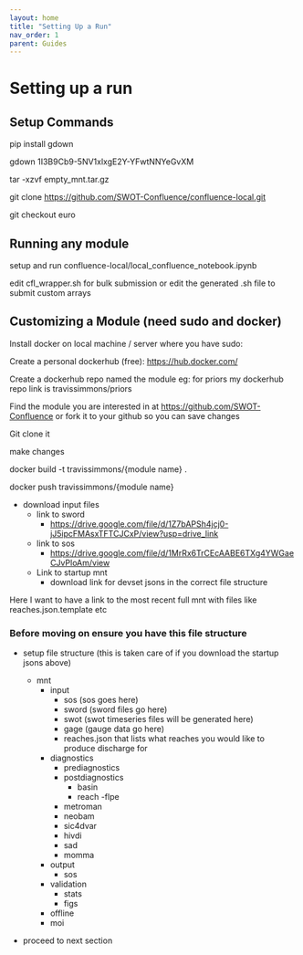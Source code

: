 ```yaml
---
layout: home
title: "Setting Up a Run"
nav_order: 1
parent: Guides
---
```


# Setting up a run


## Setup Commands

pip install gdown

gdown 1I3B9Cb9-5NV1xlxgE2Y-YFwtNNYeGvXM

tar -xzvf empty_mnt.tar.gz

git clone https://github.com/SWOT-Confluence/confluence-local.git

git checkout euro

## Running any module

setup and run confluence-local/local_confluence_notebook.ipynb

edit cfl_wrapper.sh for bulk submission or edit the generated .sh file to submit custom arrays

## Customizing a Module (need sudo and docker)

Install docker on local machine / server where you have sudo: 

Create a personal dockerhub (free): https://hub.docker.com/

Create a dockerhub repo named the module eg: for priors my dockerhub repo link is travissimmons/priors

Find the module you are interested in at https://github.com/SWOT-Confluence or fork it to your github so you can save changes

Git clone it

make changes

docker build -t travissimmons/{module name} .

docker push travissimmons/{module name}












- download input files
    - link to sword
        - https://drive.google.com/file/d/1Z7bAPSh4jcj0-jJ5ipcFMAsxTFTCJCxP/view?usp=drive_link
    - link to sos
        - https://drive.google.com/file/d/1MrRx6TrCEcAABE6TXg4YWGaeCJvPloAm/view
    - Link to startup mnt
        - download link for devset jsons in the correct file structure

Here I want to have a link to the most recent full mnt with files like reaches.json.template etc 





### Before moving on ensure you have this file structure
- setup file structure (this is taken care of if you download the startup jsons above)

    - mnt
        - input
            - sos (sos goes here)
            - sword (sword files go here)
            - swot (swot timeseries files will be generated here)
            - gage (gauge data go here)
            - reaches.json that lists what reaches you would like to produce discharge for
        - diagnostics
            - prediagnostics
            - postdiagnostics
                - basin
                - reach
        -flpe
            - metroman
            - neobam
            - sic4dvar
            - hivdi
            - sad
            - momma
        - output
            - sos
        - validation
            - stats
            - figs
        - offline
        - moi
        

- proceed to next section